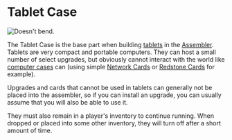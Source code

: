 # Tablet Case

![Doesn't bend.](oredict:oc:tabletCase1)

The Tablet Case is the base part when building [tablets](tablet.md) in the [Assembler](assembler.md). Tablets are very compact and portable computers. They can host a small number of select upgrades, but obviously cannot interact with the world like [computer cases](case1.md) can (using simple [Network Cards](lanCard.md) or [Redstone Cards](redstoneCard1.md) for example).

Upgrades and cards that cannot be used in tablets can generally not be placed into the assembler, so if you can install an upgrade, you can usually assume that you will also be able to use it.

They must also remain in a player's inventory to continue running. When dropped or placed into some other inventory, they will turn off after a short amount of time.
